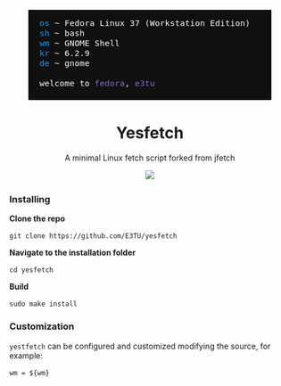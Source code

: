 <p align="center">
    <img src="https://github.com/E3TU/yesfetch/blob/master/screenshots/Screenshot%20from%202023-04-11%2023-55-06.png" />
</p>

<h1 align="center">Yesfetch</h1>
<p align="center">A minimal Linux fetch script forked from jfetch</p>

<p align="center">
<a href="./license"><img src="https://img.shields.io/github/license/Jimmysit0/jfetch?style=for-the-badge&logo=appveyor"></a>
</p>

### Installing

**Clone the repo**
```
git clone https://github.com/E3TU/yesfetch
```
**Navigate to the installation folder**
```
cd yesfetch
```
**Build**
```
sudo make install
```

### Customization
`yestfetch` can be configured and customized modifying the source, for example:
```
wm = ${wm}
```

